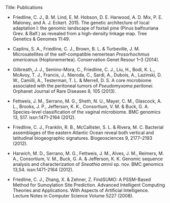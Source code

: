 Title: Publications

* Friedline, C. J., B. M. Lind, E. M. Hobson, D. E. Harwood, A. D. Mix, P. E. Maloney, and A. J. Eckert. 2015. The genetic architecture of local adaptation I: the genomic landscape of foxtail pine (Pinus balfouriana Grev. & Balf.) as revealed from a high-density linkage map. Tree Genetics & Genomes 11:49.

* Caplins, S. A., Friedline, C. J., Brown, B. L. & Turbeville,
J. M. Microsatellites of the self-compatible nemertean *Prosorhochmus americanus*
(Hoplonemertea). Conservation Genet Resour 1–3 (2014).
  
* Gilbreath, J. J., Semino-Mora, C., Friedline, C. J., Liu, H., Bodi, K. L.,
McAvoy, T. J., Francis, J., Nieroda, C., Sardi, A., Dubois, A., Lazinski, D. W.,
Camilli, A., Testerman, T. L. & Merrell, D. S. A core microbiome associated with
the peritoneal tumors of *Pseudomyxoma peritonei*.  Orphanet Journal of Rare
Diseases 8, 105 (2013).

* Fettweis, J. M., Serrano, M. G., Sheth, N. U., Mayer, C. M., Glascock, A. L.,
Brooks, J. P., Jefferson, K. K., Consortium, V. M. & Buck, G. A.  Species-level
classification of the vaginal microbiome. BMC genomics 13, S17. issn:1471-2164
(2012).

* Friedline, C. J., Franklin, R. B., McCallister, S. L. & Rivera, M. C.
Bacterial assemblages of the eastern Atlantic Ocean reveal both vertical and
latitudinal biogeographic signatures. Biogeosciences 9, 2177–2193 (2012).

* Harwich, M. D., Serrano, M. G., Fettweis, J. M., Alves, J. M., Reimers, M. A.,
Consortium, V. M., Buck, G. A. & Jefferson, K. K. Genomic sequence analysis and
characterization of *Sneathia amnii* sp. nov.  BMC genomics 13,S4. issn:1471-2164
(2012).

* Friedline, C. J., Zhang, X. & Zehner, Z. FindSUMO: A PSSM-Based Method for
Sumoylation Site Prediction. Advanced Intelligent Computing Theories and
Applications. With Aspects of Artificial Intelligence. Lecture Notes in Computer
Science Volume 5227 (2008).
